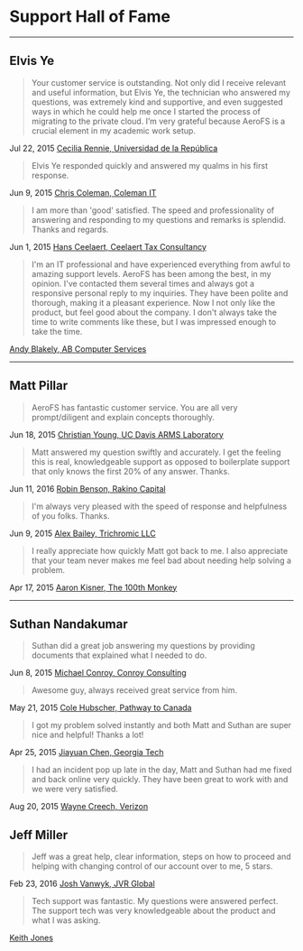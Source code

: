 # Support Hall of Fame

<hr/>

## Elvis Ye

> Your customer service is outstanding. Not only did I receive relevant and
> useful information, but Elvis Ye, the technician who answered my questions,
> was extremely kind and supportive, and even suggested ways in which he could
> help me once I started the process of migrating to the private cloud.  I’m
> very grateful because AeroFS is a crucial element in my academic work setup. 

Jul 22, 2015
[Cecilia Rennie, Universidad de la República](https://aerofs.zendesk.com/agent/tickets/16920)

> Elvis Ye responded quickly and answered my qualms in his first response.

Jun 9, 2015
[Chris Coleman, Coleman IT](https://aerofs.zendesk.com/agent/tickets/16457)

> I am more than 'good' satisfied. The speed and professionality of answering
> and responding to my questions and remarks is splendid. Thanks and regards.

Jun 1, 2015
[Hans Ceelaert, Ceelaert Tax Consultancy](https://aerofs.zendesk.com/agent/tickets/16349)

> I'm an IT professional and have experienced everything from awful to amazing
> support levels. AeroFS has been among the best, in my opinion. I've contacted
> them several times and always got a responsive personal reply to my
> inquiries. They have been polite and thorough, making it a pleasant
> experience. Now I not only like the product, but feel good about the company.
> I don't always take the time to write comments like these, but I was
> impressed enough to take the time.

[Andy Blakely, AB Computer Services](https://aerofs.zendesk.com/agent/tickets/18725)

<hr/>

## Matt Pillar

> AeroFS has fantastic customer service. You are all very prompt/diligent and
> explain concepts thoroughly.

Jun 18, 2015
[Christian Young, UC Davis ARMS Laboratory](https://aerofs.zendesk.com/agent/tickets/16607)

> Matt answered my question swiftly and accurately. I get the feeling this is
> real, knowledgeable support as opposed to boilerplate support that only knows
> the first 20% of any answer. Thanks.

Jun 11, 2016
[Robin Benson, Rakino Capital](https://aerofs.zendesk.com/agent/tickets/16470)

> I'm always very pleased with the speed of response and helpfulness of you
> folks. Thanks.

Jun 9, 2015
[Alex Bailey, Trichromic LLC](https://aerofs.zendesk.com/agent/tickets/16517)

> I really appreciate how quickly Matt got back to me. I also appreciate that
> your team never makes me feel bad about needing help solving a problem.

Apr 17, 2015
[Aaron Kisner, The 100th Monkey](https://aerofs.zendesk.com/agent/tickets/15896)

<hr/>

## Suthan Nandakumar

> Suthan did a great job answering my questions by providing documents that
> explained what I needed to do.

Jun 8, 2015
[Michael Conroy, Conroy Consulting](https://aerofs.zendesk.com/agent/tickets/16404)

> Awesome guy, always received great service from him.

May 21, 2015
[Cole Hubscher, Pathway to Canada](https://aerofs.zendesk.com/agent/tickets/16219)

> I got my problem solved instantly and both Matt and Suthan are super nice and
> helpful! Thanks a lot!

Apr 25, 2015
[Jiayuan Chen, Georgia Tech](https://aerofs.zendesk.com/agent/tickets/15926)

> I had an incident pop up late in the day, Matt and Suthan had me fixed and back
> online very quickly. They have been great to work with and we were very
> satisfied.

Aug 20, 2015
[Wayne Creech, Verizon](https://aerofs.zendesk.com/agent/tickets/17171)

## Jeff Miller

> Jeff was a great help, clear information, steps on how to proceed and helping
> with changing control of our account over to me, 5 stars.

Feb 23, 2016
[Josh Vanwyk, JVR Global](https://aerofs.zendesk.com/agent/tickets/18507)

> Tech support was fantastic. My questions were answered perfect. The support
> tech was very knowledgeable about the product and what I was asking.

[Keith Jones](https://aerofs.zendesk.com/agent/tickets/18521)
